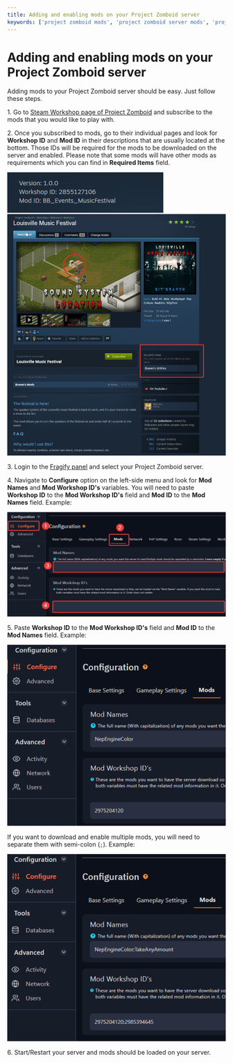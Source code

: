 ```yaml
---
title: Adding and enabling mods on your Project Zomboid server
keywords: ['project zomboid mods', 'project zomboid server mods', 'project zomboid server setup mods', 'project zomboid server enable mods']
---
```


# Adding and enabling mods on your Project Zomboid server

Adding mods to your Project Zomboid server should be easy. Just follow these steps.

1\. Go to [Steam Workshop page of Project Zomboid](https://steamcommunity.com/app/108600/workshop) and subscribe to the mods that you would like to play with.

2\. Once you subscribed to mods, go to their individual pages and look for **Workshop ID** and **Mod ID** in their descriptions that are usually located at the bottom. Those IDs will be required for the mods to be downloaded on the server and enabled.
Please note that some mods will have other mods as requirements which you can find in **Required Items** field.

![Workshop Mod](images/workshop-mod.png)
![Required Itens](images/required-items.png)

3\. Login to the [Fragify panel](https://panel.fragify.net/auth/login) and select your Project Zomboid server.
    
4\. Navigate to **Configure** option on the left-side menu and look for **Mod Names** and **Mod Workshop ID's** variables. You will need to paste **Workshop ID** to the **Mod Workshop ID's** field and **Mod ID** to the **Mod Names** field.
Example:

![Mod Variables](images/mod-variables.png)

5\. Paste **Workshop ID** to the **Mod Workshop ID's** field and **Mod ID** to the **Mod Names** field.
Example:

![Example](images/example-mods.png)

If you want to download and enable multiple mods, you will need to separate them with semi-colon (`;`). Example:

![Example](images/example-multiple-mods.png)

6\.  Start/Restart your server and mods should be loaded on your server.